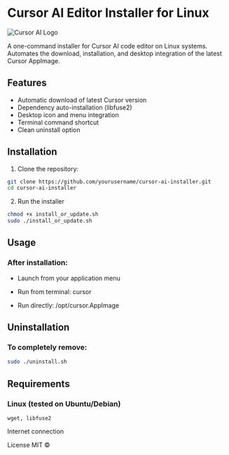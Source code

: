 # Cursor AI Editor Installer for Linux

![Cursor AI Logo](https://cursor.so/favicon.ico)

A one-command installer for Cursor AI code editor on Linux systems. Automates the download, installation, and desktop integration of the latest Cursor AppImage.

## Features

- Automatic download of latest Cursor version
- Dependency auto-installation (libfuse2)
- Desktop icon and menu integration
- Terminal command shortcut
- Clean uninstall option

## Installation

1. Clone the repository:
```bash
git clone https://github.com/yourusername/cursor-ai-installer.git
cd cursor-ai-installer
```
2. Run the installer
```bash
chmod +x install_or_update.sh
sudo ./install_or_update.sh
```

## Usage
### After installation:

- Launch from your application menu

- Run from terminal: cursor

- Run directly: /opt/cursor.AppImage

## Uninstallation
### To completely remove:

```bash
sudo ./uninstall.sh
```

## Requirements
### Linux (tested on Ubuntu/Debian)

```
wget, libfuse2
```

Internet connection

License MIT © 